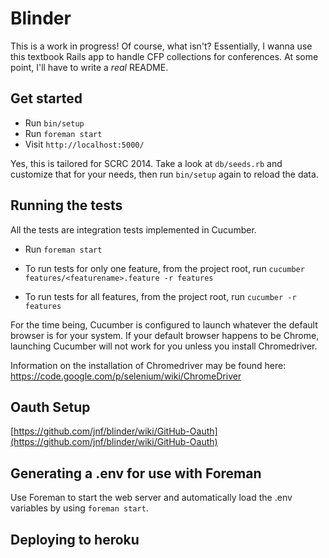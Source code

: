 # Blinder

This is a work in progress! Of course, what isn't? Essentially, I wanna use this textbook Rails app
to handle CFP collections for conferences. At some point, I'll have to write a _real_ README.

## Get started

* Run `bin/setup`
* Run `foreman start`
* Visit `http://localhost:5000/`

Yes, this is tailored for SCRC 2014. Take a look at `db/seeds.rb` and customize that for your needs, then run `bin/setup` again to reload the data.

## Running the tests

All the tests are integration tests implemented in Cucumber.

* Run `foreman start`

* To run tests for only one feature, from the project root, run `cucumber features/<featurename>.feature -r features`

* To run tests for all features, from the project root, run `cucumber -r features`

For the time being, Cucumber is configured to launch whatever the default browser is for your system.
If your default browser happens to be Chrome, launching Cucumber will not work for you unless you install Chromedriver.

Information on the installation of Chromedriver may be found here:  https://code.google.com/p/selenium/wiki/ChromeDriver

## Oauth Setup

[https://github.com/jnf/blinder/wiki/GitHub-Oauth](https://github.com/jnf/blinder/wiki/GitHub-Oauth)

## Generating a .env for use with Foreman

Use Foreman to start the web server and automatically load the .env variables by using `foreman start`.

## Deploying to heroku
